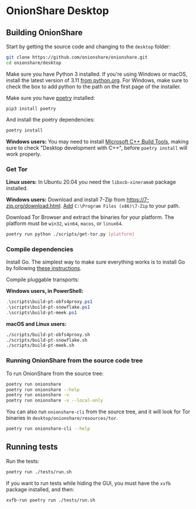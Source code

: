 # OnionShare Desktop

## Building OnionShare

Start by getting the source code and changing to the `desktop` folder:

```sh
git clone https://github.com/onionshare/onionshare.git
cd onionshare/desktop
```

Make sure you have Python 3 installed. If you're using Windows or macOS, install the latest version of 3.11 [from python.org](https://www.python.org/downloads/). For Windows, make sure to check the box to add python to the path on the first page of the installer.

Make sure you have [poetry](https://python-poetry.org/) installed:

```
pip3 install poetry
```

And install the poetry dependencies:

```sh
poetry install
```

**Windows users:** You may need to install [Microsoft C++ Build Tools](https://visualstudio.microsoft.com/visual-cpp-build-tools/), making sure to check "Desktop development with C++", before `poetry install` will work properly.

### Get Tor

**Linux users:** In Ubuntu 20.04 you need the `libxcb-xinerama0` package installed.

**Windows users:** Download and install 7-Zip from https://7-zip.org/download.html. [Add](https://medium.com/@kevinmarkvi/how-to-add-executables-to-your-path-in-windows-5ffa4ce61a53) `C:\Program Files (x86)\7-Zip` to your path.

Download Tor Browser and extract the binaries for your platform. The platform must be `win32`, `win64`, `macos`, or `linux64`.

```sh
poetry run python ./scripts/get-tor.py [platform]
```

### Compile dependencies

Install Go. The simplest way to make sure everything works is to install Go by following [these instructions](https://golang.org/doc/install).

Compile pluggable transports:

**Windows users, in PowerShell:**

```powershell
.\scripts\build-pt-obfs4proxy.ps1
.\scripts\build-pt-snowflake.ps1
.\scripts\build-pt-meek.ps1
```

**macOS and Linux users:**

```sh
./scripts/build-pt-obfs4proxy.sh
./scripts/build-pt-snowflake.sh
./scripts/build-pt-meek.sh
```

### Running OnionShare from the source code tree

To run OnionShare from the source tree:

```sh
poetry run onionshare
poetry run onionshare --help
poetry run onionshare -v
poetry run onionshare -v --local-only
```

You can also run `onionshare-cli` from the source tree, and it will look for Tor binaries in `desktop/onionshare/resources/tor`.

```sh
poetry run onionshare-cli --help
```

## Running tests

Run the tests:

```sh
poetry run ./tests/run.sh
```

If you want to run tests while hiding the GUI, you must have the `xvfb` package installed, and then:

```sh
xvfb-run poetry run ./tests/run.sh
```
